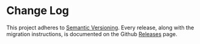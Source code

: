 # Change Log

This project adheres to [Semantic Versioning](http://semver.org/).
Every release, along with the migration instructions, is documented on the Github [Releases](https://github.com/acdlite/redux-actions/releases) page.